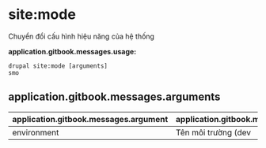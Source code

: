 # site:mode
Chuyển đổi cấu hình hiệu năng của hệ thống

**application.gitbook.messages.usage:**
```
drupal site:mode [arguments]
smo
```

## application.gitbook.messages.arguments
application.gitbook.messages.argument | application.gitbook.messages.details
---------|-------------
environment | Tên môi trường (dev|prod)
